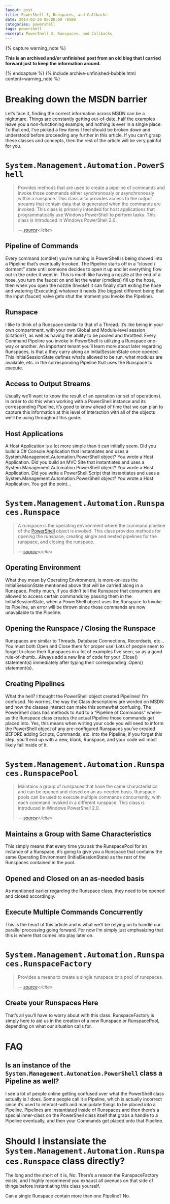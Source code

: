 ```yaml
---
layout: post
title: PowerShell 3, Runspaces, and Callbacks
date: 2014-02-20 00:00:00 -0500
categories: powershell
tags: powershell
excerpt: PowerShell 3, Runspaces, and Callbacks
---
```


{% capture warning_note %}
<p><strong>This is an archived and/or unfinished post from an old blog that I carried forward just to keep the information around.</strong></p>
{% endcapture %}
{% include archive-unfinished-bubble.html content=warning_note %}

# Breaking down the MSDN barrier

Let’s face it, finding the correct information across MSDN can be a nightmare. Things are constantly getting out-of-date, half the examples leave you a non-functioning example, and nothing is ever in a single place. To that end, I’ve picked a few items I feel should be broken down and understood before proceeding any further in this article. If you can’t grasp these classes and concepts, then the rest of the article will be very painful for you.

# `System.Management.Automation.PowerShell`
> Provides methods that are used to create a pipeline of commands and invoke those commands either synchronously or asynchronously within a runspace. This class also provides access to the output streams that contain data that is generated when the commands are invoked. This class is primarily intended for host applications that programmatically use Windows PowerShell to perform tasks. This class is introduced in Windows PowerShell 2.0.
>
> -- <cite>[source](http://msdn.microsoft.com/en-us/library/system.management.automation.powershell(v=vs.85).aspx)</cite>

## Pipeline of Commands
Every command (cmdlet) you’re running in PowerShell is being shoved into a Pipeline that’s eventually Invoked. The Pipeline starts off in a “closed / dormant” state until someone decides to open it up and let everything flow out in the order it went in. This is much like having a nozzle at the end of a hose, you turn the faucet on and let the water (cmdlets) fill up the hose, then when you open the nozzle (Invoke) it can finally start exiting the hose and watering (Executing) whatever it needs (the biggest different being that the input (faucet) valve gets shut the moment you Invoke the Pipeline).

## Runspace
I like to think of a Runspace similar to that of a Thread. It’s like being in your own compartment, with your own Global and Module-level session (citation?), as well as having the ability to be pooled and throttled. Every Command Pipeline you invoke in PowerShell is utilizing a Runspace one-way or another. An important tenant you’ll learn more about later regarding Runspaces, is that a they carry along an InitialSessionState once opened. This InitialSessionState defines what’s allowed to be run, what modules are available, etc. in the corresponding Pipeline that uses the Runspace to execute.

## Access to Output Streams
Usually we’ll want to know the result of an operation (or set of operations). In order to do this when working with a PowerShell instance and its corresponding Pipeline, it’s good to know ahead of time that we can plan to capture this information at this level of interaction with all of the objects we’ll be using throughout this guide.

## Host Applications
A Host Application is a lot more simple than it can initially seem. Did you build a C# Console Application that instantiates and uses a System.Management.Automation.PowerShell object? You wrote a Host Application. Did you build an MVC Site that instantiates and uses a System.Management.Automation.PowerShell object? You wrote a Host Application. Did you write a PowerShell Script that instantiates and uses a System.Management.Automation.PowerShell object? You wrote a Host Application. You get the point…

# `System.Management.Automation.Runspaces.Runspace`
> A runspace is the operating environment where the command pipeline of the [PowerShell](http://msdn.microsoft.com/en-us/library/system.management.automation.powershell(v=vs.85).aspx) object is invoked. This class provides methods for opening the runspace, creating single and nested pipelines for the runspace, and closing the runspace.
>
> -- <cite>[source](http://msdn.microsoft.com/en-us/library/system.management.automation.runspaces.runspace(v=vs.85).aspx)</cite>


## Operating Environment
What they mean by Operating Environment, is more-or-less the InitialSessionState mentioned above that will be carried along in a Runspace. Pretty much, if you didn’t tell the Runspace that consumers are allowed to access certain commands by passing them in the InitialSessionState, when a PowerShell object uses the Runspace to Invoke its Pipeline, an error will be thrown since those commands are now unavailable to the Pipeline.

## Opening the Runspace / Closing the Runspace
Runspaces are similar to Threads, Database Connections, Recordsets, etc…You must both Open and Close them for proper use! Lots of people seem to forget to close their Runspaces in a lot of examples I’ve seen, so as a good rule-of-thumb…Always add a new line of code for your .Close() statement(s) immediately after typing their corresponding .Open() statement(s).

## Creating Pipelines
What the hell? I thought the PowerShell object created Pipelines! I’m confused. No worries, the way the Class descriptions are worded on MSDN and how the classes interact can make this somewhat confusing. The PowerShell class has methods to Add to a “Pipeline of Commands” where-as the Runspace class creates the actual Pipeline those commands get placed into. Yes, this means when writing your code you will need to inform the PowerShell object of any pre-configured Runspaces you’ve created BEFORE adding Scripts, Commands, etc. into the Pipeline; if you forget this step, you’ll end up with a new, blank, Runspace, and your code will most likely fail inside of it.

# `System.Management.Automation.Runspaces.RunspacePool`
> Maintains a group of runspaces that have the same characteristics and can be opened and closed on an as-needed basis. Runspace pools can be used to execute multiple commands concurrently, with each command invoked in a different runspace. This class is introduced in Windows PowerShell 2.0.
>
> -- <cite>[source](http://msdn.microsoft.com/en-us/library/system.management.automation.runspaces.runspacepool(v=vs.85).aspx)</cite>

## Maintains a Group with Same Characteristics
This simply means that every time you ask the RunspacePool for an instance of a Runspace, it’s going to give you a Runspace that contains the same Operating Environment (InitialSessionState) as the rest of the Runspaces contained in the pool.

## Opened and Closed on an as-needed basis
As mentioned earlier regarding the Runspace class, they need to be opened and closed accordingly.

## Execute Multiple Commands Concurrently
This is the heart of this article and is what we’ll be relying on to handle our parallel processing going forward. For now I’m simply just emphasizing that this is where that comes into play later on.

# `System.Management.Automation.Runspaces.RunspaceFactory`
> Provides a means to create a single runspace or a pool of runspaces.
>
> -- <cite>[source](http://msdn.microsoft.com/en-us/library/system.management.automation.runspaces.runspacefactory(v=vs.85).aspx)</cite>

## Create your Runspaces Here
That’s all you’ll have to worry about with this class. RunspaceFactory is simply here to aid us in the creation of a new Runspace or RunspacePool, depending on what our situation calls for.

# FAQ

## Is an instance of the `System.Management.Automation.PowerShell` class a Pipeline as well?
I see a lot of people online getting confused over what the PowerShell class actually is / does. Some people call it a Pipeline, which is actually incorrect since it’s used to interact-with and manipulate things to be placed into a Pipeline. Pipelines are instantiated inside of Runspaces and then there’s a special inner-class on the PowerShell class itself that grabs a handle to a Pipeline eventually, and then your Commands get placed onto that Pipeline.

# Should I instansiate the `System.Management.Automation.Runspaces.Runspace` class directly?
The long and the short of it is, No. There’s a reason the RunspaceFactory exists, and I highly recommend you exhaust all avenues on that side of things before instantiating this class yourself.

Can a single Runspace contain more than one Pipeline?
No.